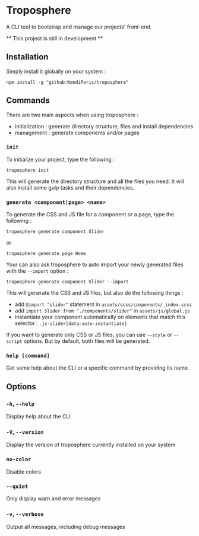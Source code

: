 # Troposphere

A CLI tool to bootstrap and manage our projects' front-end.

** This project is still in development **

## Installation

Simply install it globally on your system :

```
npm install -g "github:WandiParis/troposphere"
```

## Commands

There are two main aspects when using troposphere :

* initialization : generate directory structure, files and install dependencies
* management : generate components and/or pages

### `init`

To initialize your project, type the following :

```
troposphere init
```

This will generate the directory structure and all the files you need. It will
also install some gulp tasks and their dependencies.

### `generate <component|page> <name>`

To generate the CSS and JS file for a component or a page, type the following :

```
troposphere generate component Slider
```

or

```
troposphere generate page Home
```

Your can also ask troposphere to auto import your newly generated files with the
`--import` option :

```
troposphere generate component Slider --import
```

This will generate the CSS and JS files, but also do the following things :

* add `@import "slider"` statement in `assets/scss/components/_index.scss`
* add `import Slider from "./components/slider"` in `assets/js/global.js`
* instantiate your component automatically on elements that match this selector
: `.js-slider[data-auto-instantiate]`

If you want to generate only CSS or JS files, you can use `--style` or
`--script` options. But by default, both files will be generated.

### `help [command]`

Get some help about the CLI or a specific command by providing its name.

## Options

### `-h`, `--help`

Display help about the CLI

### `-V`, `--version`

Display the version of troposphere currently installed on your system

### `no-color`

Disable colors

### `--quiet`

Only display warn and error messages

### `-v`, `--verbose`

Output all messages, including debug messages
